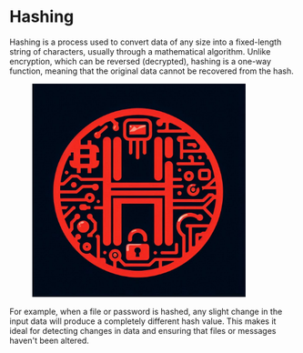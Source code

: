# Hashing

Hashing is a process used to convert data of any size into a fixed-length string of characters, usually through a mathematical algorithm. Unlike encryption, which can be reversed (decrypted), hashing is a one-way function, meaning that the original data cannot be recovered from the hash.&#x20;

<figure><img src="../../../.gitbook/assets/image (2) (1) (1) (1).png" alt="" width="375"><figcaption></figcaption></figure>

For example, when a file or password is hashed, any slight change in the input data will produce a completely different hash value. This makes it ideal for detecting changes in data and ensuring that files or messages haven't been altered.

